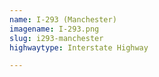 ```yaml
---
name: I-293 (Manchester)
imagename: I-293.png
slug: i293-manchester
highwaytype: Interstate Highway

---
```

